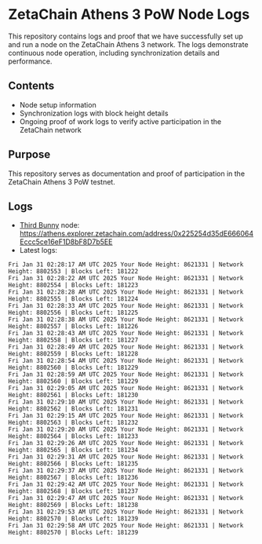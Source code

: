 # ZetaChain Athens 3 PoW Node Logs
This repository contains logs and proof that we have successfully set up and run a node on the ZetaChain Athens 3 network. The logs demonstrate continuous node operation, including synchronization details and performance.

## Contents
- Node setup information
- Synchronization logs with block height details
- Ongoing proof of work logs to verify active participation in the ZetaChain network

## Purpose
This repository serves as documentation and proof of participation in the ZetaChain Athens 3 PoW testnet.

## Logs

- [Third Bunny](https://thirdbunny.xyz/) node: https://athens.explorer.zetachain.com/address/0x225254d35dE666064Eccc5ce16eF1D8bF8D7b5EE
- Latest logs:
```
Fri Jan 31 02:28:17 AM UTC 2025 Your Node Height: 8621331 | Network Height: 8802553 | Blocks Left: 181222
Fri Jan 31 02:28:22 AM UTC 2025 Your Node Height: 8621331 | Network Height: 8802554 | Blocks Left: 181223
Fri Jan 31 02:28:28 AM UTC 2025 Your Node Height: 8621331 | Network Height: 8802555 | Blocks Left: 181224
Fri Jan 31 02:28:33 AM UTC 2025 Your Node Height: 8621331 | Network Height: 8802556 | Blocks Left: 181225
Fri Jan 31 02:28:38 AM UTC 2025 Your Node Height: 8621331 | Network Height: 8802557 | Blocks Left: 181226
Fri Jan 31 02:28:43 AM UTC 2025 Your Node Height: 8621331 | Network Height: 8802558 | Blocks Left: 181227
Fri Jan 31 02:28:49 AM UTC 2025 Your Node Height: 8621331 | Network Height: 8802559 | Blocks Left: 181228
Fri Jan 31 02:28:54 AM UTC 2025 Your Node Height: 8621331 | Network Height: 8802560 | Blocks Left: 181229
Fri Jan 31 02:28:59 AM UTC 2025 Your Node Height: 8621331 | Network Height: 8802560 | Blocks Left: 181229
Fri Jan 31 02:29:05 AM UTC 2025 Your Node Height: 8621331 | Network Height: 8802561 | Blocks Left: 181230
Fri Jan 31 02:29:10 AM UTC 2025 Your Node Height: 8621331 | Network Height: 8802562 | Blocks Left: 181231
Fri Jan 31 02:29:15 AM UTC 2025 Your Node Height: 8621331 | Network Height: 8802563 | Blocks Left: 181232
Fri Jan 31 02:29:20 AM UTC 2025 Your Node Height: 8621331 | Network Height: 8802564 | Blocks Left: 181233
Fri Jan 31 02:29:26 AM UTC 2025 Your Node Height: 8621331 | Network Height: 8802565 | Blocks Left: 181234
Fri Jan 31 02:29:31 AM UTC 2025 Your Node Height: 8621331 | Network Height: 8802566 | Blocks Left: 181235
Fri Jan 31 02:29:37 AM UTC 2025 Your Node Height: 8621331 | Network Height: 8802567 | Blocks Left: 181236
Fri Jan 31 02:29:42 AM UTC 2025 Your Node Height: 8621331 | Network Height: 8802568 | Blocks Left: 181237
Fri Jan 31 02:29:47 AM UTC 2025 Your Node Height: 8621331 | Network Height: 8802569 | Blocks Left: 181238
Fri Jan 31 02:29:53 AM UTC 2025 Your Node Height: 8621331 | Network Height: 8802570 | Blocks Left: 181239
Fri Jan 31 02:29:58 AM UTC 2025 Your Node Height: 8621331 | Network Height: 8802570 | Blocks Left: 181239
```
